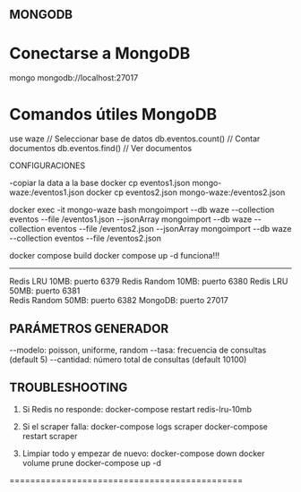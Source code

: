 MONGODB
-------
# Conectarse a MongoDB
mongo mongodb://localhost:27017

# Comandos útiles MongoDB
use waze                // Seleccionar base de datos
db.eventos.count()      // Contar documentos
db.eventos.find()       // Ver documentos

CONFIGURACIONES


-copiar la data a la base
docker cp eventos1.json mongo-waze:/eventos1.json
docker cp eventos2.json mongo-waze:/eventos2.json


docker exec -it mongo-waze bash
mongoimport --db waze --collection eventos --file /eventos1.json --jsonArray
mongoimport --db waze --collection eventos --file /eventos2.json --jsonArray
mongoimport --db waze --collection eventos --file /eventos2.json

docker compose build
docker compose up -d
funciona!!!





--------------
Redis LRU 10MB:    puerto 6379
Redis Random 10MB: puerto 6380
Redis LRU 50MB:    puerto 6381  
Redis Random 50MB: puerto 6382
MongoDB:          puerto 27017

PARÁMETROS GENERADOR
-------------------
--modelo: poisson, uniforme, random
--tasa: frecuencia de consultas (default 5)
--cantidad: número total de consultas (default 10100)

TROUBLESHOOTING
--------------
1. Si Redis no responde:
   docker-compose restart redis-lru-10mb

2. Si el scraper falla:
   docker-compose logs scraper
   docker-compose restart scraper

3. Limpiar todo y empezar de nuevo:
   docker-compose down
   docker volume prune
   docker-compose up -d

=============================================
